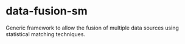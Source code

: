 # data-fusion-sm
Generic framework to allow the fusion of multiple data sources using statistical
matching techniques.
